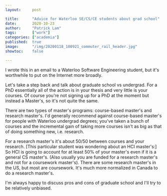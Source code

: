 ```yaml
---
layout:     post

title:      "Advice for Waterloo SE/CS/CE students about grad school"
date:       2020-10-23
author:     "Patrick Lam"
tags:       ["work"]
categories: ["academia"]
published:  true
image:      "/img/20200118_100921_commuter_rail_header.jpg"
showtoc:    false

---
```


I wrote this in an email to a Waterloo Software Engineering student,
but it's worthwhile to put on the Internet more broadly.

Let's take a step back and talk about graduate school vs
undergrad. For a PhD essentially all of the action is in your thesis
and very little is your courses. Of course you're not signing up for a
PhD at the moment but instead a Master's, so it's not quite the same.

There are two types of master's programs: course-based master's and
research master's. I'd generally recommend against course-based
master's for people with Waterloo undergrad degrees; you've taken a
bunch of courses and the incremental gain of taking more courses isn't
as big as that of doing something new, i.e. research.

For a research master's it's about 50/50 between courses and your
research. [This particular student was wondering about an HCI
master's:] So HCI is going to account for at least 50% of your
master's even if it is a general CS master's. (Also usually you are
funded for a research master's and not for a coursework
master's). There are some research master's in the US, but most are
coursework. It's much more normalized in Canada to do a research master's.

I'm always happy to discuss pros and cons of graduate school and
I'll try to be relatively unbiased.
